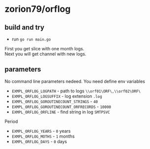 # zorion79/orflog

## build and try

- run `go run main.go`

First you get slice with one month logs.  
Next you will get channel with new logs.

## parameters

No command line parameters nedeed. You need define env variables

- `EXMPL_ORFLOG_LOGPATH` - path to logs `\\orf01\ORF\,\\orf02\ORF\`
- `EXMPL_ORFLOG_LOGSUFFIX` - log extension `.log`
- `EXMPL_ORFLOG_GOROUTINECOUNT_STRINGS` - `40`
- `EXMPL_ORFLOG_GOROUTINECOUNT_ORFRECORDS` - `10000`
- `EXMPL_ORFLOG_ORFLINE` - find string in log `SMTPSVC`

Period
- `EXMPL_ORFLOG_YEARS` - `0` years
- `EXMPL_ORFLOG_MOTHS` - `1` months
- `EXMPL_ORFLOG_DAYS` - `0` days